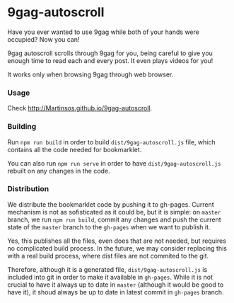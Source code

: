# 9gag-autoscroll

Have you ever wanted to use 9gag while both of your hands were occupied? Now you can!

9gag autoscroll scrolls through 9gag for you, being careful to give you enough time to read each and every post. It even plays videos for you!

It works only when browsing 9gag through web browser.

### Usage

Check http://Martinsos.github.io/9gag-autoscroll.

### Building

Run `npm run build` in order to build `dist/9gag-autoscroll.js` file, which contains all the code needed for bookmarklet.

You can also run `npm run serve` in order to have `dist/9gag-autoscroll.js` rebuilt on any changes in the code.

### Distribution

We distribute the bookmarklet code by pushing it to gh-pages. Current mechanism is not as sofisticated as it could be, but it is simple: on `master` branch, we run `npm run build`, commit any changes and push the current state of the `master` branch to the `gh-pages` when we want to publish it.

Yes, this publishes all the files, even does that are not needed, but requires no complicated build process. In the future, we may consider replacing this with a real build process, where dist files are not commited to the git.

Therefore, although it is a generated file, `dist/9gag-autoscroll.js` is included into git in order to make it available in `gh-pages`. While it is not crucial to have it always up to date in `master` (although it would be good to have it), it shoud always be up to date in latest commit in `gh-pages` branch.
